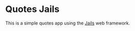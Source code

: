 # Quotes Jails

This is a simple quotes app using the [Jails](https://github.com/anchietajunior/jails) web framework.
